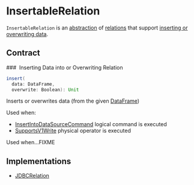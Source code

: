 # InsertableRelation

`InsertableRelation` is an [abstraction](#contract) of [relations](#implementations) that support [inserting or overwriting data](#insert).

## Contract

### <span id="insert"> Inserting Data into or Overwriting Relation

```scala
insert(
  data: DataFrame,
  overwrite: Boolean): Unit
```

Inserts or overwrites data (from the given [DataFrame](DataFrame.md))

Used when:

* [InsertIntoDataSourceCommand](logical-operators/InsertIntoDataSourceCommand.md) logical command is executed
* [SupportsV1Write](physical-operators/SupportsV1Write.md) physical operator is executed

Used when...FIXME

## Implementations

* [JDBCRelation](datasources/jdbc/JDBCRelation.md)
